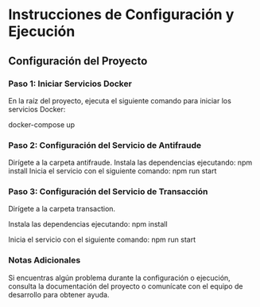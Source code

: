 # Instrucciones de Configuración y Ejecución

## Configuración del Proyecto

### Paso 1: Iniciar Servicios Docker
En la raíz del proyecto, ejecuta el siguiente comando para iniciar los servicios Docker:

docker-compose up

### Paso 2: Configuración del Servicio de Antifraude
Dirígete a la carpeta antifraude.
Instala las dependencias ejecutando:
npm install
Inicia el servicio con el siguiente comando:
npm run start

### Paso 3: Configuración del Servicio de Transacción
Dirígete a la carpeta transaction.

Instala las dependencias ejecutando:
npm install

Inicia el servicio con el siguiente comando:
npm run start


### Notas Adicionales
Si encuentras algún problema durante la configuración o ejecución, consulta la documentación del proyecto o comunícate con el equipo de desarrollo para obtener ayuda.